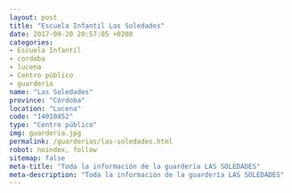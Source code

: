 ```yaml
---
layout: post
title: "Escuela Infantil Las Soledades"
date: 2017-09-20 20:57:05 +0200
categories:
- Escuela Infantil
- cordoba
- lucena
- Centro público
- guarderia
name: "Las Soledades"
province: "Córdoba"
location: "Lucena"
code: "14010452"
type: "Centro público"
img: guarderia.jpg
permalink: /guarderias/las-soledades.html
robot: noindex, follow
sitemap: false
meta-title: "Toda la información de la guardería LAS SOLEDADES"
meta-description: "Toda la información de la guardería LAS SOLEDADES"
---
```

